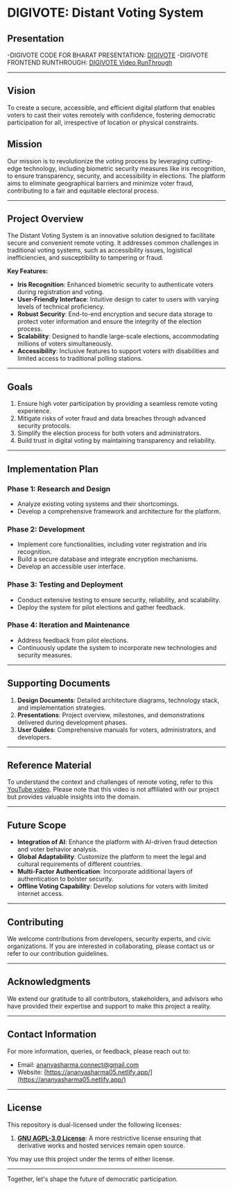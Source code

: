 # DIGIVOTE: Distant Voting System
## Presentation
-DIGIVOTE CODE FOR BHARAT PRESENTATION: [DIGIVOTE](https://docs.google.com/presentation/d/1cyenv4dRNIVgSslrXwle1Db7Pv6WGuqs/edit?usp=sharing&ouid=108752335974022103687&rtpof=true&sd=true)
-DIGIVOTE FRONTEND RUNTHROUGH: [DIGIVOTE Video RunThrough](https://drive.google.com/file/d/1b1N9GEeXpI5PnBAd_C8N1jBEGBccPHoj/view?usp=sharing)

---
## Vision
To create a secure, accessible, and efficient digital platform that enables voters to cast their votes remotely with confidence, fostering democratic participation for all, irrespective of location or physical constraints.

## Mission
Our mission is to revolutionize the voting process by leveraging cutting-edge technology, including biometric security measures like iris recognition, to ensure transparency, security, and accessibility in elections. The platform aims to eliminate geographical barriers and minimize voter fraud, contributing to a fair and equitable electoral process.

---

## Project Overview
The Distant Voting System is an innovative solution designed to facilitate secure and convenient remote voting. It addresses common challenges in traditional voting systems, such as accessibility issues, logistical inefficiencies, and susceptibility to tampering or fraud.

**Key Features:**
- **Iris Recognition**: Enhanced biometric security to authenticate voters during registration and voting.
- **User-Friendly Interface**: Intuitive design to cater to users with varying levels of technical proficiency.
- **Robust Security**: End-to-end encryption and secure data storage to protect voter information and ensure the integrity of the election process.
- **Scalability**: Designed to handle large-scale elections, accommodating millions of voters simultaneously.
- **Accessibility**: Inclusive features to support voters with disabilities and limited access to traditional polling stations.

---

## Goals
1. Ensure high voter participation by providing a seamless remote voting experience.
2. Mitigate risks of voter fraud and data breaches through advanced security protocols.
3. Simplify the election process for both voters and administrators.
4. Build trust in digital voting by maintaining transparency and reliability.

---

## Implementation Plan

### Phase 1: Research and Design
- Analyze existing voting systems and their shortcomings.
- Develop a comprehensive framework and architecture for the platform.

### Phase 2: Development
- Implement core functionalities, including voter registration and iris recognition.
- Build a secure database and integrate encryption mechanisms.
- Develop an accessible user interface.

### Phase 3: Testing and Deployment
- Conduct extensive testing to ensure security, reliability, and scalability.
- Deploy the system for pilot elections and gather feedback.

### Phase 4: Iteration and Maintenance
- Address feedback from pilot elections.
- Continuously update the system to incorporate new technologies and security measures.

---

## Supporting Documents
1. **Design Documents**: Detailed architecture diagrams, technology stack, and implementation strategies.
2. **Presentations**: Project overview, milestones, and demonstrations delivered during development phases.
3. **User Guides**: Comprehensive manuals for voters, administrators, and developers.

---

## Reference Material
To understand the context and challenges of remote voting, refer to this [YouTube video](https://www.youtube.com/watch?v=XpKZVuayW5o). Please note that this video is not affiliated with our project but provides valuable insights into the domain.

---

## Future Scope
- **Integration of AI**: Enhance the platform with AI-driven fraud detection and voter behavior analysis.
- **Global Adaptability**: Customize the platform to meet the legal and cultural requirements of different countries.
- **Multi-Factor Authentication**: Incorporate additional layers of authentication to bolster security.
- **Offline Voting Capability**: Develop solutions for voters with limited internet access.

---

## Contributing
We welcome contributions from developers, security experts, and civic organizations. If you are interested in collaborating, please contact us or refer to our contribution guidelines.

---

## Acknowledgments
We extend our gratitude to all contributors, stakeholders, and advisors who have provided their expertise and support to make this project a reality.

---

## Contact Information
For more information, queries, or feedback, please reach out to:
- Email: [ananyasharma.connect@gmail.com](mailto:ananyasharma.connect@gmail.com)
- Website: [https://ananyasharma05.netlify.app/](https://ananyasharma05.netlify.app/)

---
## License

This repository is dual-licensed under the following licenses:

1.  **[GNU AGPL-3.0 License](./LICENSE_AGPL)**: A more restrictive license ensuring that derivative works and hosted services remain open source.

You may use this project under the terms of either license.

---
Together, let's shape the future of democratic participation.
